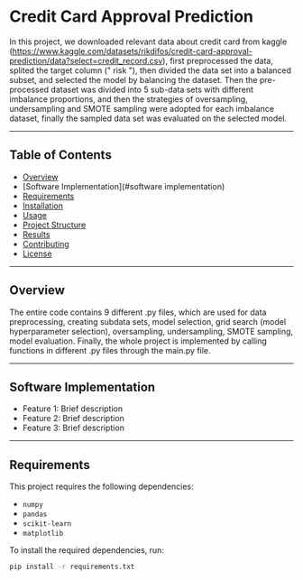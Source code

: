 # **Credit Card Approval Prediction**

In this project, we downloaded relevant data about credit card from kaggle (https://www.kaggle.com/datasets/rikdifos/credit-card-approval-prediction/data?select=credit_record.csv), first preprocessed the data, splited the target column (" risk "), then divided the data set into a balanced subset, and selected the model by balancing the dataset. Then the pre-processed dataset was divided into 5 sub-data sets with different imbalance proportions, and then the strategies of oversampling, undersampling and SMOTE sampling were adopted for each imbalance dataset, finally the sampled data set was evaluated on the selected model.

---

## **Table of Contents**

- [Overview](#overview)
- [Software Implementation](#software implementation)
- [Requirements](#requirements)
- [Installation](#installation)
- [Usage](#usage)
- [Project Structure](#project-structure)
- [Results](#results)
- [Contributing](#contributing)
- [License](#license)

---

## **Overview**

The entire code contains 9 different .py files, which are used for data preprocessing, creating subdata sets, model selection, grid search (model hyperparameter selection), oversampling, undersampling, SMOTE sampling, model evaluation. Finally, the whole project is implemented by calling functions in different .py files through the main.py file.

---

## **Software Implementation**

- Feature 1: Brief description
- Feature 2: Brief description
- Feature 3: Brief description

---

## **Requirements**

This project requires the following dependencies:
- `numpy`
- `pandas`
- `scikit-learn`
- `matplotlib`

To install the required dependencies, run:
```bash
pip install -r requirements.txt
